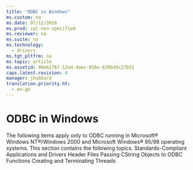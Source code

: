 ```yaml
---
title: "ODBC in Windows"
ms.custom: na
ms.date: 07/12/2016
ms.prod: sql-non-specified
ms.reviewer: na
ms.suite: na
ms.technology: 
  - drivers
ms.tgt_pltfrm: na
ms.topic: article
ms.assetid: 98e61767-12ed-4aec-816e-639bd9c27b31
caps.latest.revision: 4
manager: jhubbard
translation.priority.ht: 
  - en-gb
---
```

# ODBC in Windows
<?xml version="1.0" encoding="utf-8"?>
<developerConceptualDocument xmlns="http://ddue.schemas.microsoft.com/authoring/2003/5" xmlns:xlink="http://www.w3.org/1999/xlink" xmlns:xsi="http://www.w3.org/2001/XMLSchema-instance" xsi:schemaLocation="http://ddue.schemas.microsoft.com/authoring/2003/5 http://dduestorage.blob.core.windows.net/ddueschema/developer.xsd">
  <introduction>
    <para>The following items apply only to ODBC running in Microsoft® Windows NT®/Windows 2000 and Microsoft Windows® 95/98 operating systems.</para>
    <para>This section contains the following topics.  </para>
    <list class="bullet">
      <listItem>
        <para>             <legacyLink xlink:href="a1145c4c-3094-4f3f-8cc2-e6bb1a930ab1">Standards-Compliant Applications and Drivers</legacyLink>           </para>
      </listItem>
      <listItem>
        <para>             <legacyLink xlink:href="b4a03273-5e30-4d7b-826e-02f8f28ba078">Header Files</legacyLink>           </para>
      </listItem>
      <listItem>
        <para>             <legacyLink xlink:href="18630642-76fa-43c4-a154-3f0969ec9b50">Passing CString Objects to ODBC Functions</legacyLink>           </para>
      </listItem>
      <listItem>
        <para>             <legacyLink xlink:href="a2cf98ef-1c71-4742-8ee2-b53fd8e04333">Creating and Terminating Threads</legacyLink>           </para>
      </listItem>
    </list>
  </introduction>
  <relatedTopics />
</developerConceptualDocument>